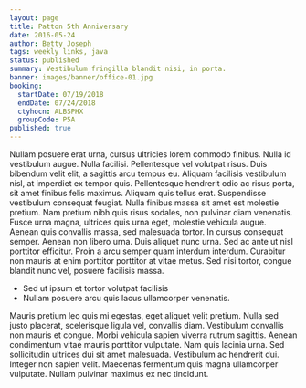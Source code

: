 ```yaml
---
layout: page
title: Patton 5th Anniversary
date: 2016-05-24
author: Betty Joseph
tags: weekly links, java
status: published
summary: Vestibulum fringilla blandit nisi, in porta.
banner: images/banner/office-01.jpg
booking:
  startDate: 07/19/2018
  endDate: 07/24/2018
  ctyhocn: ALBSPHX
  groupCode: P5A
published: true
---
```

Nullam posuere erat urna, cursus ultricies lorem commodo finibus. Nulla id vestibulum augue. Nulla facilisi. Pellentesque vel volutpat risus. Duis bibendum velit elit, a sagittis arcu tempus eu. Aliquam facilisis vestibulum nisl, at imperdiet ex tempor quis. Pellentesque hendrerit odio ac risus porta, sit amet finibus felis maximus.
Aliquam quis tellus erat. Suspendisse vestibulum consequat feugiat. Nulla finibus massa sit amet est molestie pretium. Nam pretium nibh quis risus sodales, non pulvinar diam venenatis. Fusce urna magna, ultrices quis urna eget, molestie vehicula augue. Aenean quis convallis massa, sed malesuada tortor. In cursus consequat semper. Aenean non libero urna. Duis aliquet nunc urna. Sed ac ante ut nisl porttitor efficitur. Proin a arcu semper quam interdum interdum. Curabitur non mauris at enim porttitor porttitor at vitae metus. Sed nisi tortor, congue blandit nunc vel, posuere facilisis massa.

* Sed ut ipsum et tortor volutpat facilisis
* Nullam posuere arcu quis lacus ullamcorper venenatis.

Mauris pretium leo quis mi egestas, eget aliquet velit pretium. Nulla sed justo placerat, scelerisque ligula vel, convallis diam. Vestibulum convallis non mauris et congue. Morbi vehicula sapien viverra rutrum sagittis. Aenean condimentum vitae mauris porttitor vulputate. Nam quis lacinia urna. Sed sollicitudin ultrices dui sit amet malesuada. Vestibulum ac hendrerit dui. Integer non sapien velit. Maecenas fermentum quis magna ullamcorper vulputate. Nullam pulvinar maximus ex nec tincidunt.
